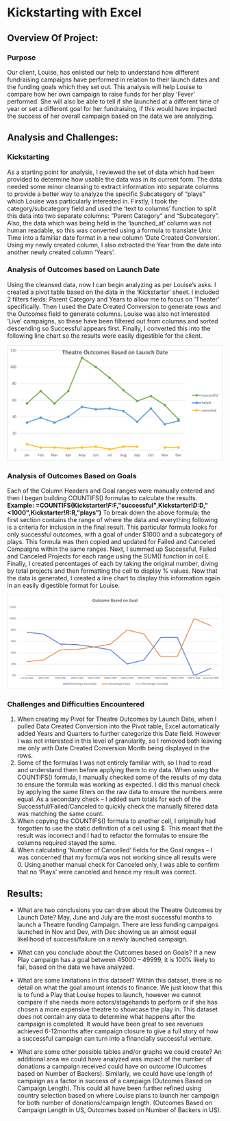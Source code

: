 # Kickstarting with Excel
## Overview Of Project:
### Purpose
Our client, Louise, has enlisted our help to understand how different fundraising campaigns have performed in relation to their launch dates and the funding goals which they set out. This analysis will help Louise to compare how her own campaign to raise funds for her play ‘Fever’ performed. She will also be able to tell if she launched at a different time of year or set a different goal for her fundraising, if this would have impacted the success of her overall campaign based on the data we are analyzing. 

## Analysis and Challenges:
### Kickstarting
As a starting point for analysis, I reviewed the set of data which had been provided to determine how usable the data was in its current form.  The data needed some minor cleansing to extract information into separate columns to provide a better way to analyze the specific Subcategory of “plays” which Louise was particularly interested in. Firstly, I took the category/subcategory field and used the ‘text to columns’ function to split this data into two separate columns: “Parent Category” and “Subcategory”. Also, the data which was being held in the ‘launched_at’ column was not human readable, so this was converted using a formula to translate Unix Time into a familiar date format in a new column ‘Date Created Conversion’. Using my newly created column, I also extracted the Year from the date into another newly created column ‘Years’. 

### Analysis of Outcomes based on Launch Date
Using the cleansed data, now I can begin analyzing as per Louise’s asks. I created a pivot table based on the data in the ‘Kickstarter’ sheet. I included 2 filters fields: Parent Category and Years to allow me to focus on ‘Theater’ specifically. Then I used the Date Created Conversion to generate rows and the Outcomes field to generate columns. Louise was also not interested ‘Live’ campaigns, so these have been filtered out from columns and sorted descending so Successful appears first. Finally, I converted this into the following line chart so the results were easily digestible for the client. 

<img src="https://github.com/JerryMcG/KickstarterAnalysis/blob/main/Resources/Theater_Outcomes_vs_Launch.png">

### Analysis of Outcomes Based on Goals
Each of the Column Headers and Goal ranges were manually entered and then I began building COUNTIFS() formulas to calculate the results. 
**Example: =COUNTIFS(Kickstarter!$F:$F,"successful",Kickstarter!$D:$D,"<1000",Kickstarter!$R:$R,"plays")**
To break down the above formula; the first section contains the range of where the data and everything following is a criteria for inclusion in the final result. This particular formula looks for only successful outcomes, with a goal of under $1000 and a subcategory of plays. This formula was then copied and updated for Failed and Canceled Campaigns within the same ranges. Next, I summed up Successful, Failed and Canceled Projects for each range using the SUM() function in col E. Finally, I created percentages of each by taking the original number, diving by total projects and then formatting the cell to display % values. Now that the data is generated, I created a line chart to display this information again in an easily digestible format for Louise. 

<img src="https://github.com/JerryMcG/KickstarterAnalysis/blob/main/Resources/Outcomes_vs_Goals.png">

### Challenges and Difficulties Encountered
1. When creating my Pivot for Theatre Outcomes by Launch Date, when I pulled Data Created Conversion into the Pivot table, Excel automatically added Years and Quarters to further categorize this Date field. However I was not interested in this level of granularity, so I removed both leaving me only with Date Created Conversion Month being displayed in the rows.
2. Some of the formulas I was not entirely familiar with, so I had to read and understand them before applying them to my data. When using the COUNTIFS() formula, I manually checked some of the results of my data to ensure the formula was working as expected. I did this manual check by applying the same filters on the raw data to ensure the numbers were equal. As a secondary check – I added sum totals for each of the Successful/Failed/Canceled to quickly check the manually filtered data was matching the same count. 
3. When copying the COUNTIFS() formula to another cell, I originally had forgotten to use the static definition of a cell using $. This meant that the result was incorrect and I had to refactor the formulas to ensure the columns required stayed the same.
4. When calculating ‘Number of Cancelled’ fields for the Goal ranges – I was concerned that my formula was not working since all results were 0. Using another manual check for Canceled only, I was able to confirm that no ‘Plays’ were canceled and hence my result was correct. 

## Results:
- What are two conclusions you can draw about the Theatre Outcomes by Launch Date?
May, June and July are the most successful months to launch a Theatre funding Campaign. There are less funding campaigns launched in Nov and Dev, with Dec showing us an almost equal likelihood of success/failure on a newly launched campaign.

- What can you conclude about the Outcomes based on Goals?
If a new Play campaign has a goal between 45000 – 49999, it is 100% likely to fail, based on the data we have analyzed.  

- What are some limitations in this dataset? 
Within this dataset, there is no detail on what the goal amount intends to finance. We just know that this is to fund a Play that Louise hopes to launch, however we cannot compare if she needs more actors/stagehands to perform or if she has chosen a more expensive theatre to showcase the play in. This dataset does not contain any data to determine what happens after the campaign is completed. It would have been great to see revenues achieved 6-12months after campaign closure to give a full story of how a successful campaign can turn into a financially successful venture. 

- What are some other possible tables and/or graphs we could create?
An additional area we could have analyzed was impact of the number of donations a campaign received could have on outcome (Outcomes based on Number of Backers). Similarly, we could have use length of campaign as a factor in success of a campaign (Outcomes Based on Campaign Length). This could all have been further refined using country selection based on where Louise plans to launch her campaign for both number of donations/campaign length. (Outcomes Based on Campaign Length in US, Outcomes based on Number of Backers in US).

